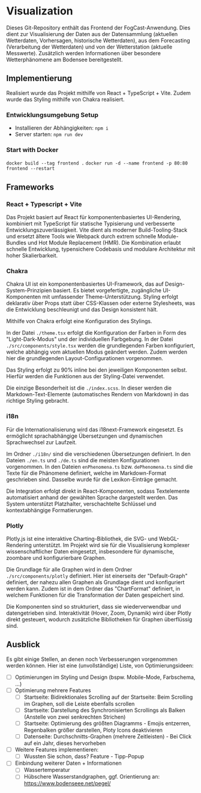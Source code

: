 # Visualization

Dieses Git-Repository enthält das Frontend der FogCast-Anwendung. Dies dient zur Visualisierung der Daten aus der Datensammlung (aktuellen Wetterdaten, Vorhersagen, historische Wetterdaten), aus dem Forecasting (Verarbeitung der Wetterdaten) und von der Wetterstation (aktuelle Messwerte). Zusätzlich werden Informationen über besondere Wetterphänomene am Bodensee bereitgestellt.

## Implementierung

Realisiert wurde das Projekt mithilfe von React + TypeScript + Vite. Zudem wurde das Styling mithilfe von Chakra realisiert.

### Entwicklungsumgebung Setup
- Installieren der Abhängigkeiten: ```npm i``` 
- Server starten: ```npm run dev```

### Start with Docker

`docker build --tag frontend .`
`docker run -d --name frontend -p 80:80 frontend --restart`


## Frameworks

### React + Typescript + Vite

Das Projekt basiert auf React für komponentenbasiertes UI-Rendering, kombiniert mit TypeScript für statische Typisierung und verbesserte Entwicklungszuverlässigkeit. Vite dient als moderner Build-Tooling-Stack und ersetzt ältere Tools wie Webpack durch extrem schnelle Module-Bundles und Hot Module Replacement (HMR). Die Kombination erlaubt schnelle Entwicklung, typensichere Codebasis und modulare Architektur mit hoher Skalierbarkeit.

### Chakra

Chakra UI ist ein komponentenbasiertes UI-Framework, das auf Design-System-Prinzipien basiert. Es bietet vorgefertigte, zugängliche UI-Komponenten mit umfassender Theme-Unterstützung. Styling erfolgt deklarativ über Props statt über CSS-Klassen oder externe Stylesheets, was die Entwicklung beschleunigt und das Design konsistent hält.

Mithilfe von Chakra erfolgt eine Konfiguration des Stylings. 

In der Datei `./theme.tsx` erfolgt die Konfiguration der Farben in Form des "Light-Dark-Modus" und der individuellen Farbgebung.
In der Datei `./src/components/style.tsx` werden die grundlegenden Farben konfiguriert, welche abhängig vom aktuellen Modus geändert werden. Zudem werden hier die grundlegenden Layout-Configurationen vorgenommen.

Das Styling erfolgt zu 90% inline bei den jeweiligen Komponenten selbst. Hierfür werden die Funktionen aus der Styling-Datei verwendet.

Die einzige Besonderheit ist die `./index.scss`. In dieser werden die Markdown-Text-Elemente (automatisches Rendern von Markdown) in das richtige Styling gebracht.

### i18n

Für die Internationalisierung wird das i18next-Framework eingesetzt. Es ermöglicht sprachabhängige Übersetzungen und dynamischen Sprachwechsel zur Laufzeit.

Im Ordner `./i18n/` sind die verschiedenen Übersetzungen definiert. In den Dateien `./en.ts` und `./de.ts` sind die meisten Konfigurationen vorgenommen. In den Dateien `enPhenomena.ts` bzw. `dePhenomena.ts` sind die Texte für die Phänomene definiert, welche im Markdown-Format geschrieben sind. Dasselbe wurde für die Lexikon-Einträge gemacht.

Die Integration erfolgt direkt in React-Komponenten, sodass Textelemente automatisiert anhand der gewählten Sprache dargestellt werden. Das System unterstützt Platzhalter, verschachtelte Schlüssel und kontextabhängige Formatierungen.

### Plotly

Plotly.js ist eine interaktive Charting-Bibliothek, die SVG- und WebGL-Rendering unterstützt. Im Projekt wird sie für die Visualisierung komplexer wissenschaftlicher Daten eingesetzt, insbesondere für dynamische, zoombare und konfigurierbare Graphen.

Die Grundlage für alle Graphen wird in dem Ordner `./src/components/plotly` definiert. Hier ist einerseits der "Default-Graph" definiert, der nahezu allen Graphen als Grundlage dient und konfiguriert werden kann.
Zudem ist in dem Ordner das "ChartFormat" definiert, in welchem Funktionen für die Transformation der Daten gespeichert sind.

Die Komponenten sind so strukturiert, dass sie wiederverwendbar und datengetrieben sind. Interaktivität (Hover, Zoom, Dynamik) wird über Plotly direkt gesteuert, wodurch zusätzliche Bibliotheken für Graphen überflüssig sind.

## Ausblick

Es gibt einige Stellen, an denen noch Verbesserungen vorgenommen werden können.
Hier ist eine (unvollständige) Liste, von Optimierungsideen:

- [ ] Optimierungen im Styling und Design (bspw. Mobile-Mode, Farbschema, ...)
- [ ] Optimierung mehrere Features
    - [ ] Startseite: Bidirektionales Scrolling auf der Startseite: Beim Scrolling im Graphen, soll die Leiste ebenfalls scrollen
    - [ ] Startseite: Darstellung des Synchronisierten Scrollings als Balken (Anstelle von zwei senkrechten Strichen)
    - [ ] Startseite: Optimierung des größten Diagramms - Emojis entzerren, Regenbalken größer darstellen, Ploty Icons deaktivieren
    - [ ] Datenseite: Durchschnitts-Graphen (mehrere Zeitleisten) - Bei Click auf ein Jahr, dieses hervorheben
- [ ] Weitere Features implementieren:
    - [ ] Wussten Sie schon, dass? Feature - Tipp-Popup
- [ ] Einbindung weiterer Daten + Informationen
    - [ ] Wassertemperatur
    - [ ] Hübschere Wasserstandgraphen, ggf. Orientierung an: https://www.bodenseee.net/pegel/